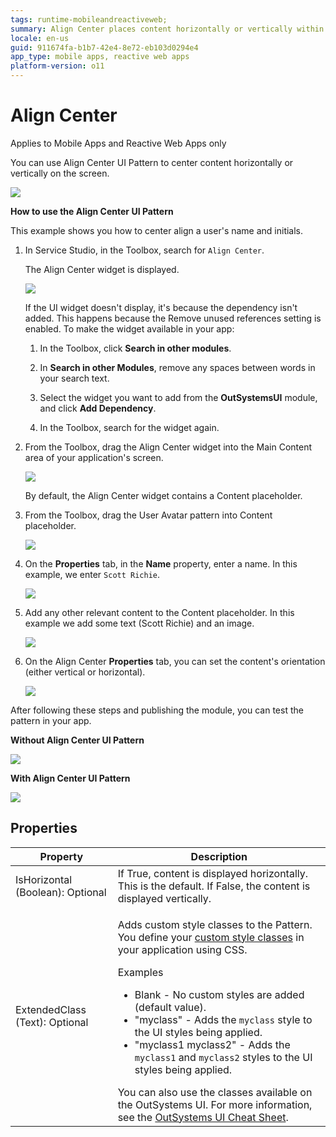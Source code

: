 ```yaml
---
tags: runtime-mobileandreactiveweb;  
summary: Align Center places content horizontally or vertically within a container.
locale: en-us
guid: 911674fa-b1b7-42e4-8e72-eb103d0294e4
app_type: mobile apps, reactive web apps
platform-version: o11
---
```


# Align Center

<div class="info" markdown="1">

Applies to Mobile Apps and Reactive Web Apps only

</div>

You can use Align Center UI Pattern to center content horizontally or vertically on the screen.

![](<images/aligncenter-1.png>)

**How to use the Align Center UI Pattern**

This example shows you how to center align a user's name and initials.

1. In Service Studio, in the Toolbox, search for `Align Center`.

    The Align Center widget is displayed.

    ![](<images/aligncenter-2-ss.png>)

    If the UI widget doesn't display, it's because the dependency isn't added. This happens because the Remove unused references setting is enabled. To make the widget available in your app:

    1. In the Toolbox, click **Search in other modules**.

    1. In **Search in other Modules**, remove any spaces between words in your search text.
    
    1. Select the widget you want to add from the **OutSystemsUI** module, and click **Add Dependency**. 
    
    1. In the Toolbox, search for the widget again.

1. From the Toolbox, drag the Align Center widget into the Main Content area of your application's screen.

    ![](<images/aligncenter-3-ss.png>)

    By default, the Align Center widget contains a Content placeholder.

1. From the Toolbox, drag the User Avatar pattern into Content placeholder.

    ![](<images/aligncenter-9-ss.png>)

1. On the **Properties** tab, in the **Name** property, enter a name. In this example, we enter `Scott Richie`.

    ![](<images/aligncenter-4-ss.png>)

1. Add any other relevant content to the Content placeholder. In this example we add some text (Scott Richie) and an image.

    ![](<images/aligncenter-5-ss.png>)

1. On the Align Center **Properties** tab, you can set the content's orientation (either vertical or horizontal).

    ![](<images/aligncenter-6-ss.png>)

After following these steps and publishing the module, you can test the pattern in your app.

**Without Align Center UI Pattern** 

![](<images/aligncenter-7-ss.png>)

**With Align Center UI Pattern**

![](<images/aligncenter-8-ss.png>)

## Properties

| Property | Description |
|---|---|
| IsHorizontal (Boolean): Optional | If True, content is displayed horizontally. This is the default. If False, the content is displayed vertically. |
| ExtendedClass (Text): Optional | <p>Adds custom style classes to the Pattern. You define your [custom style classes](../../../look-feel/css.md) in your application using CSS.</p> <p>Examples <ul><li>Blank - No custom styles are added (default value).</li><li>"myclass" - Adds the ``myclass`` style to the UI styles being applied.</li><li>"myclass1 myclass2" - Adds the ``myclass1`` and ``myclass2`` styles to the UI styles being applied.</li></ul></p>You can also use the classes available on the OutSystems UI. For more information, see the [OutSystems UI Cheat Sheet](https://outsystemsui.outsystems.com/OutSystemsUIWebsite/CheatSheet). |
